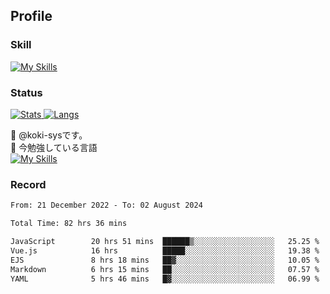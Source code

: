 ## Profile
### Skill
[![My Skills](https://skillicons.dev/icons?i=html,css,javascript,php,java,nodejs,react,bootstrap,docker,laravel,git,github,githubactions,materialui&theme=dark)](https://skillicons.dev)<br>
### Status
[![Stats](https://github-readme-stats.vercel.app/api?username=koki-sys&count_private=true&show_icons=true)
![Langs](https://github-readme-stats.vercel.app/api/top-langs/?username=koki-sys&layout=compact)](https://github.com/koki-sys)

👋 @koki-sysです。<br/>
🌱 今勉強している言語<br/>
[![My Skills](https://skillicons.dev/icons?i=typescript,react,golang&theme=dark)](https://skillicons.dev)


<!---
koki-sys/koki-sys is a ✨ special ✨ repository because its `README.md` (this file) appears on your GitHub profile.
You can click the Preview link to take a look at your changes.
--->

### Record
<!--START_SECTION:waka-->

```txt
From: 21 December 2022 - To: 02 August 2024

Total Time: 82 hrs 36 mins

JavaScript        20 hrs 51 mins  ██████▒░░░░░░░░░░░░░░░░░░   25.25 %
Vue.js            16 hrs          █████░░░░░░░░░░░░░░░░░░░░   19.38 %
EJS               8 hrs 18 mins   ██▓░░░░░░░░░░░░░░░░░░░░░░   10.05 %
Markdown          6 hrs 15 mins   ██░░░░░░░░░░░░░░░░░░░░░░░   07.57 %
YAML              5 hrs 46 mins   █▓░░░░░░░░░░░░░░░░░░░░░░░   06.99 %
```

<!--END_SECTION:waka-->
